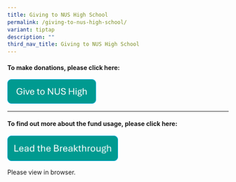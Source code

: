```yaml
---
title: Giving to NUS High School
permalink: /giving-to-nus-high-school/
variant: tiptap
description: ""
third_nav_title: Giving to NUS High School
---
```

<h4>To make donations, please click here:</h4><a class="isomer-image-wrapper" href="https://form.gov.sg/6777acc252556bf794c1f1f2"><img style="width: 40%;" height="auto" width="100%" alt="Give to NUS High" src="/images/Giving/give_to_nush.png"></a>
<p></p>
<p></p>
<hr>
<h4>To find out more about the fund usage, please click here:</h4><a class="isomer-image-wrapper" href="https://nushighedu-my.sharepoint.com/:b:/g/personal/nhscal_nushigh_edu_sg/EZW2_33WeuJBnQ7WDVQH_-UBVwqn0v2kpdhj7PA_otwUog?e=JXr533"><img style="width: 50%;" height="auto" width="100%" alt="Lead the Breakthrough" src="/images/Giving/lead_the_breakthrough.png"></a>
<p>Please view in browser.</p>
<p></p>